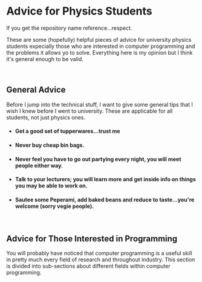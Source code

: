 # Advice for Physics Students
If you get the repository name reference...respect.

These are some (hopefully) helpful pieces of advice for university physics students expecially those who are interested in computer programming and the problems it allows yo to solve. Everything here is my opinion but I think it's general enough to be valid.

<br>

## General Advice
Before I jump into the technical stuff, I want to give some general tips that I wish I knew before I went to university. These are applicable for all students, not just physics ones.

 - #### Get a good set of tupperwares...trust me
 - #### Never buy cheap bin bags.
 - #### Never feel you have to go out partying every night, you will meet people either way.
 - #### Talk to your lecturers; you will learn more and get inside info on things you may be able to work on.
 - #### Sautee some Peperami, add baked beans and reduce to taste...you're welcome (sorry vegie people).

<br>

 ## Advice for Those Interested in Programming
 You will probably have noticed that computer programming is a useful skill in pretty much every field of research and throughout industry. This section is divided into sub-sections about different fields within computer programming.